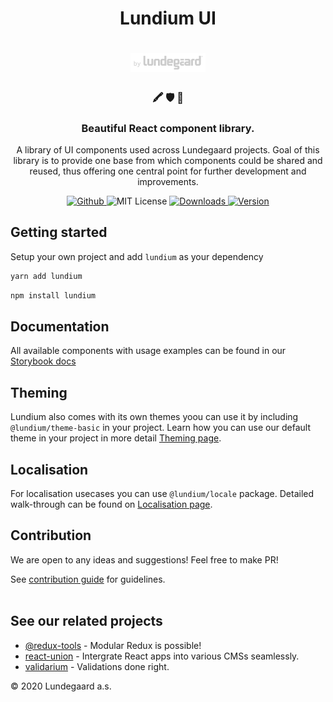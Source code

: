 <h1 align="center">
    Lundium UI
</h1>

<h1 align="center">
  <a href="https://lundegaard.eu">
    <img alt="by Lundegaard" src="./by-lundegaard.png" width="120" />
  </a>
</h1>

<h3 align="center">
🖍️ 🛡  🚀
</h3>

<h3 align="center">
Beautiful React component library.
</h3>

<p align="center">
A library of UI components used across Lundegaard projects. Goal of this library is to provide one base from which components could be shared and reused, thus offering one central point for further development and improvements.
</p>

<p align="center">
  <a href="https://github.com/lundegaard/lundium">
    <img src="https://flat.badgen.net/badge/-/github?icon=github&label" alt="Github" />
  </a>

   <img src="https://flat.badgen.net/badge/license/MIT/blue" alt="MIT License" />

   <a href="https://www.npmjs.com/package/lundium">
    <img src="https://flat.badgen.net/npm/dm/lundium" alt="Downloads" />
  </a>

   <a href="https://www.npmjs.com/package/lundium">
    <img src=" https://flat.badgen.net/npm/v/lundium" alt="Version" />
  </a>
</p>

## Getting started

Setup your own project and add `lundium` as your dependency

```bash
yarn add lundium
```

```bash
npm install lundium
```

## Documentation

All available components with usage examples can be found in our [Storybook docs](lundium.netlify.com)

## Theming

Lundium also comes with its own themes yoou can use it by including `@lundium/theme-basic` in your project.
Learn how you can use our default theme in your project in more detail [Theming page](./packages/theme-basic/README.md).

## Localisation

For localisation usecases you can use `@lundium/locale` package. Detailed walk-through can be found on [Localisation page](./packages/locale/README.md).

## Contribution

We are open to any ideas and suggestions! Feel free to make PR!

See [contribution guide](https://github.com/lundegaard/lundium/blob/master/CONTRIBUTING.md) for guidelines.
<br />
<br />

## See our related projects

- [@redux-tools](https://github.com/lundegaard/redux-tools) - Modular Redux is possible!
- [react-union](https://github.com/lundegaard/react-union) - Intergrate React apps into various CMSs seamlessly.
- [validarium](https://github.com/lundegaard/validarium) - Validations done right.

© 2020 Lundegaard a.s.
